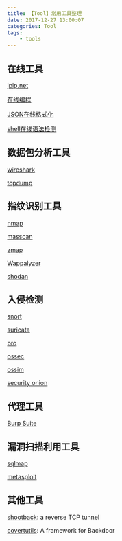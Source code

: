 ```yaml
---
title: 【Tool】常用工具整理
date: 2017-12-27 13:00:07
categories: Tool
tags:
    - tools
---
```


## 在线工具

[ipip.net](https://www.ipip.net)

[在线编程](http://www.shucunwang.com/RunCode/csharp/)

[JSON在线格式化](http://zaa.ch/jsonlint/)

[shell在线语法检测](http://www.shellcheck.net/)

<!-- more-->
## 数据包分析工具

[wireshark](https://www.wireshark.org/)

[tcpdump](http://www.tcpdump.org/)

## 指纹识别工具

[nmap](https://nmap.org/)

[masscan](https://github.com/robertdavidgraham/masscan)

[zmap](https://github.com/zmap/)

[Wappalyzer](https://wappalyzer.com/)

[shodan](https://www.shodan.io/)

## 入侵检测

[snort](https://www.snort.org/)

[suricata](https://suricata-ids.org/)

[bro](https://www.bro.org/)

[ossec](https://ossec.github.io/)

[ossim](https://www.alienvault.com/products/ossim)

[security onion](https://securityonion.net/)

## 代理工具

[Burp Suite](https://portswigger.net/burp/)

## 漏洞扫描利用工具

[sqlmap](http://sqlmap.org/)

[metasploit](https://github.com/rapid7/metasploit-framework)

## 其他工具

[shootback](https://github.com/aploium/shootback): a reverse TCP tunnel

[covertutils](https://github.com/operatorequals/covertutils): A framework for Backdoor